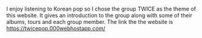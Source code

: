 I enjoy listening to Korean pop so I chose the group TWICE as the theme of this website. It gives an introduction to the group along with some of their albums, tours and each group member. 
The link the the website is https://twicepop.000webhostapp.com/
